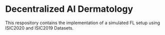 # Decentralized AI Dermatology 

This respository contains the implementation of a simulated FL setup using ISIC2020 and ISIC2019 Datasets.

